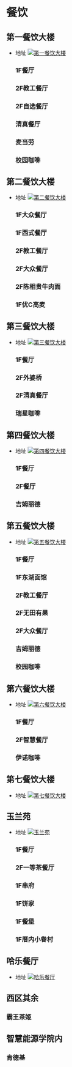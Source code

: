 # 餐饮

## 第一餐饮大楼
- 地址
  [![第一餐饮大楼](./diningImage/canteen1.png)](https://surl.amap.com/4xEsVev1keLz)
  ### 1F餐厅
  ### 2F教工餐厅
  ### 2F自选餐厅
  ### 清真餐厅
  ### 麦当劳
  ### 校园咖啡
## 第二餐饮大楼
- 地址
  [![第二餐饮大楼](./diningImage/canteen2.png)](https://surl.amap.com/27O5Bh9437L)
  ### 1F大众餐厅
  ### 1F西式餐厅
  ### 2F教工餐厅
  ### 2F大众餐厅
  ### 2F陈相贵牛肉面
  ### 1F优C高麦
## 第三餐饮大楼
- 地址
  [![第三餐饮大楼](./diningImage/canteen3.png)](https://surl.amap.com/nBLxK5Xmb2T)
  ### 1F餐厅
  ### 2F外婆桥
  ### 2F清真餐厅
  ### 瑞星咖啡
## 第四餐饮大楼
- 地址
  [![第四餐饮大楼](./diningImage/canteen4.png)](https://surl.amap.com/nG123i944Ha)
  ### 1F餐厅
  ### 2F餐厅
  ### 吉姆丽德
## 第五餐饮大楼
- 地址
  [![第五餐饮大楼](./diningImage/canteen5.png)](https://surl.amap.com/ljNF2sgRd9G)
  ### 1F餐厅
  ### 1F东湖面馆
  ### 2F教工餐厅
  ### 2F无田有果
  ### 2F大众餐厅
  ### 吉姆丽德
  ### 校园咖啡
## 第六餐饮大楼
- 地址
  [![第六餐饮大楼](./diningImage/canteen6.png)](https://surl.amap.com/lrLhV3yKcuB)
  ### 1F餐厅
  ### 2F智慧餐厅
  ### 伊诺咖啡
## 第七餐饮大楼
- 地址
  [![第七餐饮大楼](./diningImage/canteen7.png)](https://surl.amap.com/lssCYlO1ogws)

## 玉兰苑
- 地址
  [![玉兰苑](./diningImage/yulan.png)](https://surl.amap.com/Wpna1n2a3S)
  ### 1F餐厅
  ### 2F一等茶餐厅
  ### 1F串府
  ### 1F饼家
  ### 1F餐堡
  ### 1F厝内小眷村
## 哈乐餐厅
- 地址
  [![哈乐餐厅](./diningImage/hale.png)](https://surl.amap.com/quqeydPn7Cf)

## 西区其余
  ### 霸王茶姬

## 智慧能源学院内
  ### 肯德基